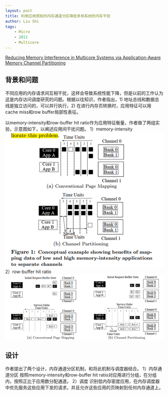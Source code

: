 ```yaml
---
layout: post
title: 利用应用感知的内存通道分区降低多核系统的内存干扰
author: Liu Shi
tags:
    - Micro
    - 2011
    - Multicore
---
```


[Reducing Memory Interference in Multicore Systems via Application-Aware Memory Channel Partitioning](https://people.inf.ethz.ch/omutlu/pub/memory-channel-partitioning-micro11.pdf)

## 背景和问题

不同应用的内存请求间互相干扰，这样会导致系统性能下降，但是以前的工作认为这是内存访问调度研究的问题。根据以往知识，作者指出，1) 地址总线和数据总线是独立访问的，可以并行执行，2) 在进行内存页转换时，应用特征可以用cache miss和row buffer局部性表征。

以memory-intensity和row-buffer hit ratio作为应用特征衡量，作者做了两组实验，示意图如下，以阐述应用间干扰问题。
1）memory-intensity
![image](/images/2020-11-19-memory-intensity.png)
2）row-buffer hit ratio
![image](/images/2020-11-19-row-buffer-hit.png)

## 设计
作者提出了两个设计，内存通道分区机制，和将此机制与调度器结合。
1）内存通道分区
按照memory-intensity和row-buffer hit ratio对应用进行分组，在分组内，按照正比于应用数分配通道。
2）调度
识别低内存密度应用，在内存调度器中优先服务这些应用下发的请求，并且允许这些应用的页映射到任何内存通道上。
